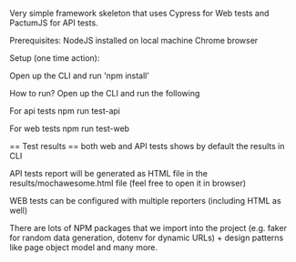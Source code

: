 Very simple framework skeleton that uses Cypress for Web tests and PactumJS for API tests.

Prerequisites:
NodeJS installed on local machine
Chrome browser

Setup (one time action):

Open up the CLI and run 'npm install'

How to run?
Open up the CLI and run the following

For api tests
npm run test-api

For web tests
npm run test-web


== Test results ==
both web and API tests shows by default the results in CLI

API tests report will be generated as HTML file in the results/mochawesome.html file (feel free to open it in browser)

WEB tests can be configured with multiple reporters (including HTML as well)

There are lots of NPM packages that we import into the project (e.g. faker for random data generation, dotenv for dynamic URLs) + design patterns like page object model and many more.
